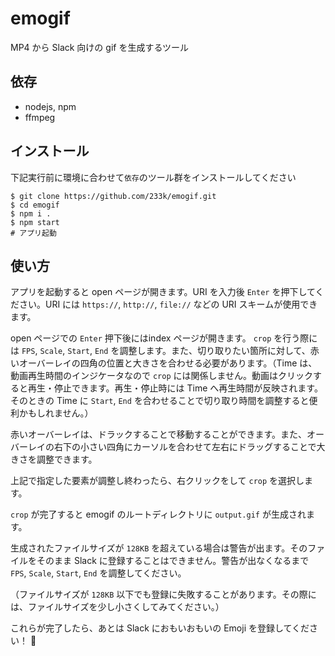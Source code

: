 # emogif
MP4 から Slack 向けの gif を生成するツール

## 依存
- nodejs, npm
- ffmpeg

## インストール
下記実行前に環境に合わせて`依存`のツール群をインストールしてください

```
$ git clone https://github.com/233k/emogif.git
$ cd emogif
$ npm i .
$ npm start
# アプリ起動
```

## 使い方
アプリを起動すると open ページが開きます。URI を入力後 `Enter` を押下してください。URI には  `https://`, `http://`, `file://` などの URI スキームが使用できます。

open ページでの `Enter` 押下後にはindex ページが開きます。 `crop` を行う際には `FPS`, `Scale`, `Start`, `End` を調整します。また、切り取りたい箇所に対して、赤いオーバーレイの四角の位置と大きさを合わせる必要があります。（Time は、動画再生時間のインジケータなので `crop` には関係しません。動画はクリックすると再生・停止できます。再生・停止時には Time へ再生時間が反映されます。そのときの Time に `Start`, `End` を合わせることで切り取り時間を調整すると便利かもしれません。）

赤いオーバーレイは、ドラックすることで移動することができます。また、オーバーレイの右下の小さい四角にカーソルを合わせて左右にドラッグすることで大きさを調整できます。

上記で指定した要素が調整し終わったら、右クリックをして `crop` を選択します。

`crop` が完了すると emogif のルートディレクトリに `output.gif` が生成されます。

生成されたファイルサイズが `128KB` を超えている場合は警告が出ます。そのファイルをそのまま Slack に登録することはできません。警告が出なくなるまで `FPS`, `Scale`, `Start`, `End` を調整してください。

（ファイルサイズが `128KB` 以下でも登録に失敗することがあります。その際には、ファイルサイズを少し小さくしてみてください。）

これらが完了したら、あとは Slack におもいおもいの Emoji を登録してください！ :tada:
